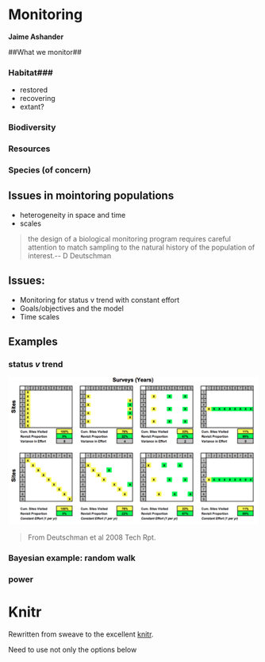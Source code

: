 <!--roptions dev=png,width=5,height=5 -->

Monitoring
======

**Jaime Ashander**


##What we monitor##

### Habitat###
* restored
* recovering
* extant?

### Biodiversity ###

### Resources ###

### Species (of concern) ###

## Issues in mointoring populations ##

* heterogeneity in space and time
* scales

>the design of a biological monitoring program requires careful attention to match sampling to the natural history of the population of interest.-- D Deutschman


## Issues: ## 

* Monitoring for status v trend with constant effort 
* Goals/objectives and the model
* Time scales

## Examples ## 

### status _v_ trend ###

![Status \\(\implies\\) Trend](dd-tradeoff.png)

>From Deutschman et al 2008 Tech Rpt.

### Bayesian example: random walk ###

### power ###




  
<!--begin.rcode plot1,echo=FALSE,cache=TRUE
sigma = 2

pop= function(x, sig){ x + rnorm(n=1,sd=sig)}

poprep=function(init){x=numeric(100); x[1]=init; for(i in 1:99){x[i+1] = pop(x[i], sigma)}; return(x)}

outs = sapply(rep(10,100), poprep)

plot(0,0, pch='', ylim=c(-20,40),xlim=c(0,100))

require(rethinking)
for(i in 1:100){ lines(1:100,outs[,i],col=col.alpha('grey',0.3))}

end.rcode-->


<!--begin.rcode,echo=FALSE
#require(ggplot2)


end.rcode-->


# Knitr #

Rewritten from sweave to the excellent [knitr](http://yihui.github.com/knitr/).

Need to use not only the options below 

<!--begin.rcode eval=FALSE
require(knitr)
opts_knit$set(out.format='gfm',base.url="https://github.com/ashander/sandbox/raw/master/")
knit(paste(getwd(),'monitoring_knit_.md',sep='/'))
end.rcode-->


